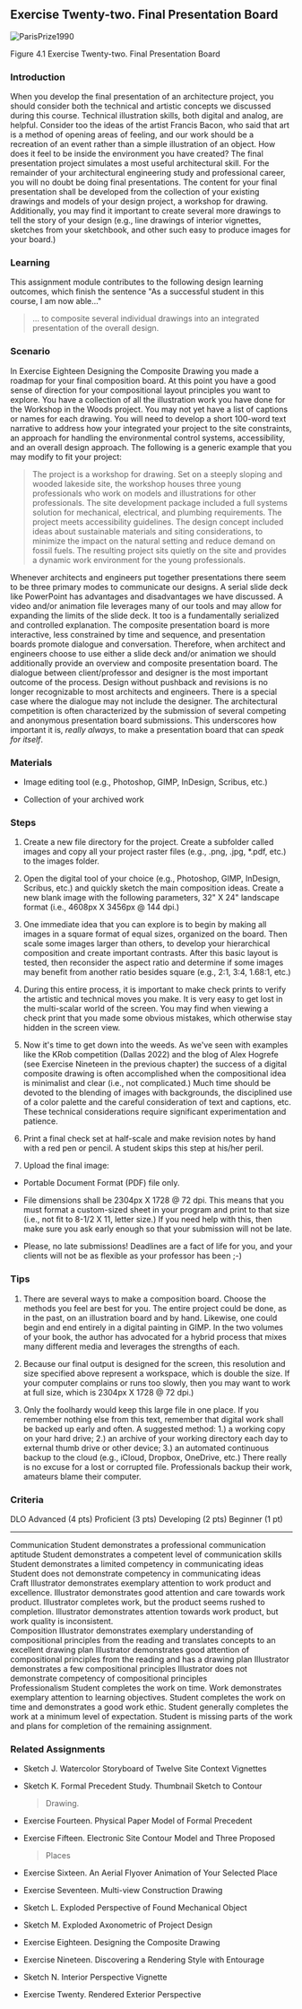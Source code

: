 ## Exercise Twenty-two. Final Presentation Board

![ParisPrize1990](images/1990_ParisPrize_Inglert.png)

Figure 4.1 Exercise Twenty-two. Final Presentation Board

### Introduction

When you develop the final presentation of an architecture project, you should consider both the technical and artistic concepts we discussed during this course. Technical illustration skills, both digital and analog, are helpful. Consider too the ideas of the artist Francis Bacon, who said that art is a method of opening areas of feeling, and our work should be a recreation of an event rather than a simple illustration of an object. How does it feel to be inside the environment you have created? The final presentation project simulates a most useful architectural skill. For the remainder of your architectural engineering study and professional career, you will no doubt be doing final presentations. The content for your final presentation shall be developed from the collection of your existing drawings and models of your design project, a workshop for drawing. Additionally, you may find it important to create several more drawings to tell the story of your design (e.g., line drawings of interior vignettes, sketches from your sketchbook, and other such easy to produce images for your board.)

### Learning

This assignment module contributes to the following design learning outcomes, which finish the sentence "As a successful student in this course, I am now able..."

> ... to composite several individual drawings into an integrated
> presentation of the overall design.

### Scenario

In Exercise Eighteen Designing the Composite Drawing you made a roadmap for your final composition board. At this point you have a good sense of direction for your compositional layout principles you want to explore.  You have a collection of all the illustration work you have done for the Workshop in the Woods project. You may not yet have a list of captions or names for each drawing. You will need to develop a short 100-word text narrative to address how your integrated your project to the site constraints, an approach for handling the environmental control systems, accessibility, and an overall design approach. The following is a generic example that you may modify to fit your project:

> The project is a workshop for drawing. Set on a steeply sloping and
> wooded lakeside site, the workshop houses three young professionals
> who work on models and illustrations for other professionals. The site
> development package included a full systems solution for mechanical,
> electrical, and plumbing requirements. The project meets accessibility
> guidelines. The design concept included ideas about sustainable
> materials and siting considerations, to minimize the impact on the
> natural setting and reduce demand on fossil fuels. The resulting
> project sits quietly on the site and provides a dynamic work
> environment for the young professionals.

Whenever architects and engineers put together presentations there seem to be three primary modes to communicate our designs. A serial slide deck like PowerPoint has advantages and disadvantages we have discussed.  A video and/or animation file leverages many of our tools and may allow for expanding the limits of the slide deck. It too is a fundamentally serialized and controlled explanation. The composite presentation board is more interactive, less constrained by time and sequence, and presentation boards promote dialogue and conversation. Therefore, when architect and engineers choose to use either a slide deck and/or animation we should additionally provide an overview and composite presentation board. The dialogue between client/professor and designer is the most important outcome of the process. Design without pushback and revisions is no longer recognizable to most architects and engineers. There is a special case where the dialogue may not include the designer. The architectural competition is often characterized by the submission of several competing and anonymous presentation board submissions. This underscores how important it is, *really always*, to make a presentation board that can *speak for itself*.

### Materials

-   Image editing tool (e.g., Photoshop, GIMP, InDesign, Scribus, etc.)

-   Collection of your archived work

### Steps

1.  Create a new file directory for the project. Create a subfolder called images and copy all your project raster files (e.g., .png, .jpg, \*.pdf, etc.) to the images folder.

2.  Open the digital tool of your choice (e.g., Photoshop, GIMP, InDesign, Scribus, etc.) and quickly sketch the main composition ideas. Create a new blank image with the following parameters, 32" X 24" landscape format (i.e., 4608px X 3456px @ 144 dpi.)

3.  One immediate idea that you can explore is to begin by making all images in a square format of equal sizes, organized on the board.  Then scale some images larger than others, to develop your hierarchical composition and create important contrasts. After this basic layout is tested, then reconsider the aspect ratio and determine if some images may benefit from another ratio besides square (e.g., 2:1, 3:4, 1.68:1, etc.)

4.  During this entire process, it is important to make check prints to verify the artistic and technical moves you make. It is very easy to get lost in the multi-scalar world of the screen. You may find when viewing a check print that you made some obvious mistakes, which otherwise stay hidden in the screen view.

5.  Now it's time to get down into the weeds. As we've seen with examples like the KRob competition (Dallas 2022) and the blog of Alex Hogrefe (see Exercise Nineteen in the previous chapter) the success of a digital composite drawing is often accomplished when the compositional idea is minimalist and clear (i.e., not complicated.) Much time should be devoted to the blending of images with backgrounds, the disciplined use of a color palette and the careful consideration of text and captions, etc. These technical considerations require significant experimentation and patience.

6.  Print a final check set at half-scale and make revision notes by hand with a red pen or pencil. A student skips this step at his/her peril.

7.  Upload the final image:

-   Portable Document Format (PDF) file only.

-   File dimensions shall be 2304px X 1728 @ 72 dpi. This means that you must format a custom-sized sheet in your program and print to that size (i.e., not fit to 8-1/2 X 11, letter size.) If you need help with this, then make sure you ask early enough so that your submission will not be late.

-   Please, no late submissions! Deadlines are a fact of life for you, and your clients will not be as flexible as your professor has been ;-)

### Tips

1.  There are several ways to make a composition board. Choose the methods you feel are best for you. The entire project could be done, as in the past, on an illustration board and by hand. Likewise, one could begin and end entirely in a digital painting in GIMP. In the two volumes of your book, the author has advocated for a hybrid process that mixes many different media and leverages the strengths of each.

2.  Because our final output is designed for the screen, this resolution and size specified above represent a workspace, which is double the size. If your computer complains or runs too slowly, then you may want to work at full size, which is 2304px X 1728 @ 72 dpi.)

3.  Only the foolhardy would keep this large file in one place. If you remember nothing else from this text, remember that digital work shall be backed up early and often. A suggested method: 1.) a working copy on your hard drive; 2.) an archive of your working directory each day to external thumb drive or other device; 3.) an automated continuous backup to the cloud (e.g., iCloud, Dropbox, OneDrive, etc.) There really is no excuse for a lost or corrupted file. Professionals backup their work, amateurs blame their computer.

### Criteria

  DLO               Advanced (4 pts)                                                                                                                                     Proficient (3 pts)                                                                                            Developing (2 pts)                                                        Beginner (1 pt)                                                                              
  ----------------- ---------------------------------------------------------------------------------------------------------------------------------------------------- ------------------------------------------------------------------------------------------------------------- ------------------------------------------------------------------------- -------------------------------------------------------------------------------------------- --
  Communication     Student demonstrates a professional communication aptitude                                                                                           Student demonstrates a competent level of communication skills                                                Student demonstrates a limited competency in communicating ideas          Student does not demonstrate competency in communicating ideas                               
  Craft             Illustrator demonstrates exemplary attention to work product and excellence.                                                                         Illustrator demonstrates good attention and care towards work product.                                        Illustrator completes work, but the product seems rushed to completion.   Illustrator demonstrates attention towards work product, but work quality is inconsistent.   
  Composition       Illustrator demonstrates exemplary understanding of compositional principles from the reading and translates concepts to an excellent drawing plan   Illustrator demonstrates good attention of compositional principles from the reading and has a drawing plan   Illustrator demonstrates a few compositional principles                   Illustrator does not demonstrate competency of compositional principles                      
  Professionalism   Student completes the work on time. Work demonstrates exemplary attention to learning objectives.                                                    Student completes the work on time and demonstrates a good work ethic.                                        Student generally completes the work at a minimum level of expectation.   Student is missing parts of the work and plans for completion of the remaining assignment.   

### Related Assignments

-   Sketch J. Watercolor Storyboard of Twelve Site Context Vignettes

-   Sketch K. Formal Precedent Study. Thumbnail Sketch to Contour
    > Drawing.

-   Exercise Fourteen. Physical Paper Model of Formal Precedent

-   Exercise Fifteen. Electronic Site Contour Model and Three Proposed
    > Places

-   Exercise Sixteen. An Aerial Flyover Animation of Your Selected Place

-   Exercise Seventeen. Multi-view Construction Drawing

-   Sketch L. Exploded Perspective of Found Mechanical Object

-   Sketch M. Exploded Axonometric of Project Design

-   Exercise Eighteen. Designing the Composite Drawing

-   Exercise Nineteen. Discovering a Rendering Style with Entourage

-   Sketch N. Interior Perspective Vignette

-   Exercise Twenty. Rendered Exterior Perspective
